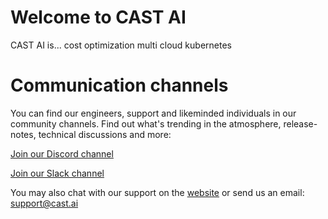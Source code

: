 # Welcome to CAST AI

CAST AI is...
cost optimization
multi cloud
kubernetes

# Communication channels

You can find our engineers, support and likeminded individuals in our community channels.
Find out what's trending in the atmosphere, release-notes, technical discussions and more:

[Join our Discord channel](https://discord.gg/4sFCFVJ)

[Join our Slack channel](https://join.slack.com/t/castai-community/shared_invite/zt-i8fcn2xi-sM_iONKn35NmYR2E3dtfng)

You may also chat with our support on the [website](https://cast.ai/) or send us an email: support@cast.ai
